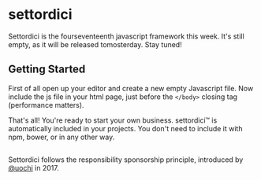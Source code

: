 # settordici
Settordici is the fourseventeenth javascript framework this week. It's still empty, as it will be released tomosterday. Stay tuned!

## Getting Started

First of all open up your editor and create a new empty Javascript file. Now include the js file in your html page, just before the `</body>` closing tag (performance matters).

That's all! You're ready to start your own business. settordici™ is automatically included in your projects. You don't need to include it with npm, bower, or in any other way.

##

Settordici follows the responsibility sponsorship principle, introduced by [@uochi](https://github.com/uochi) in 2017.
